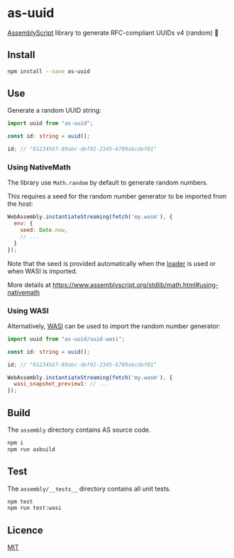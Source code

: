 # as-uuid

[AssemblyScript](https://github.com/AssemblyScript/assemblyscript) library to generate RFC-compliant UUIDs v4 (random) 🚀 

## Install

```sh
npm install --save as-uuid
```

## Use

Generate a random UUID string:

```typescript
import uuid from "as-uuid";

const id: string = uuid();  

id; // "01234567-89abc-def01-2345-6789abcdef01"
```

### Using NativeMath

The library use `Math.random` by default to generate random numbers. 

This requires a seed for the random number generator to be imported from the host:

```js
WebAssembly.instantiateStreaming(fetch('my.wasm'), {
  env: {
    seed: Date.now,
    // ...
  }
});
```

Note that the seed is provided automatically when the [loader](https://www.assemblyscript.org/loader.html) is used or when WASI is imported.

More details at https://www.assemblyscript.org/stdlib/math.html#using-nativemath

### Using WASI

Alternatively, [WASI](https://wasi.dev) can be used to import the random number generator:

```typescript
import uuid from "as-uuid/uuid-wasi";

const id: string = uuid();  

id; // "01234567-89abc-def01-2345-6789abcdef01"
```

```js
WebAssembly.instantiateStreaming(fetch('my.wasm'), {
  wasi_snapshot_preview1: // ...
});
```

## Build

The `assembly` directory contains AS source code.

```sh
npm i
npm run asbuild
```

## Test

The `assembly/__tests__` directory contains all unit tests.

```sh
npm test
npm run test:wasi
```

## Licence

[MIT](https://github.com/ttulka/as-uuid/blob/main/LICENSE)
